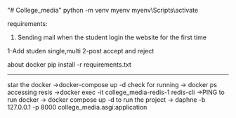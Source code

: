 "# College_media" 
python -m venv myenv
myenv\Scripts\activate

requirements:
1) Sending mail when the student login the website for the first time

1-Add studen single,multi
2-post accept and reject


about docker
pip install -r requirements.txt
__________________________
star the docker
->docker-compose up -d
check for running 
-> docker ps 
accessing resis
->docker exec -it college_media-redis-1 redis-cli
->PING
to run docker
-> docker compose up -d
to run the project
-> daphne -b 127.0.0.1 -p 8000 college_media.asgi:application

